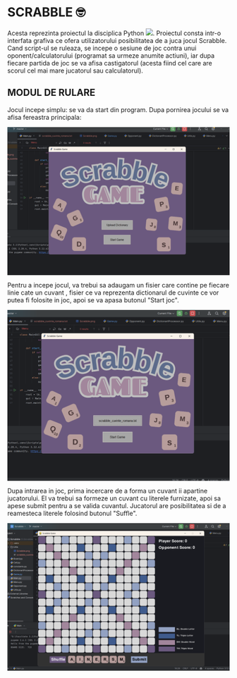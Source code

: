 # SCRABBLE :nerd_face:
Acesta reprezinta proiectul la disciplica Python [![](https://skillicons.dev/icons?i=py)](https://skillicons.dev). Proiectul consta intr-o interfata grafiva ce ofera utilizatorului posibilitatea de a juca jocul Scrabble. Cand script-ul se ruleaza, se incepe o sesiune de joc contra unui oponent/calculatorului (programat sa urmeze anumite actiuni), iar dupa fiecare partida de joc se va afisa castigatorul (acesta fiind cel care are scorul cel mai mare jucatorul sau calculatorul).

## MODUL DE RULARE
Jocul incepe simplu: se va da start din program. Dupa pornirea jocului se va afisa fereastra principala: 

<img align="center" src="Images/1.png">

Pentru a incepe jocul, va trebui sa adaugam un fisier care contine pe fiecare linie cate un cuvant
, fisier ce va reprezenta dictionarul de cuvinte ce vor putea fi folosite in joc, apoi se va apasa butonul "Start joc".

<img align="center" src="Images/2.png">

Dupa intrarea in joc, prima incercare de a forma un cuvant ii apartine jucatorului. El va trebui sa formeze un cuvant cu literele furnizate, apoi sa apese submit pentru a se valida cuvantul. Jucatorul are posibilitatea si de a reamesteca literele folosind butonul "Suffle".

<img align="center" src="Images/3.png">
